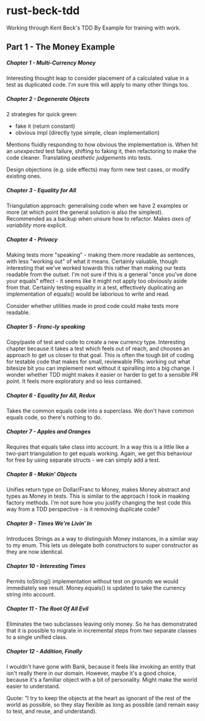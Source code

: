 # rust-beck-tdd
Working through Kent Beck's TDD By Example for training with work.


## Part 1 - The Money Example

##### Chapter 1 - Multi-Currency Money
Interesting thought leap to consider placement of a calculated value in a test as duplicated code.
I'm sure this will apply to many other things too.

##### Chapter 2 - Degenerate Objects
2 strategies for quick green:
- fake it (return constant)
- obvious impl (directly type simple, clean implementation)

Mentions fluidly responding to how obvious the implementation is.
When hit an *unexpected* test failure, shifting to faking it, then refactoring to make the code cleaner.
Translating *aesthetic judgements* into tests.

Design objections (e.g. side effects) may form new test cases, or modify existing ones.

##### Chapter 3 - Equality for All

Triangulation approach: generalising code when we have 2 examples or more (at which point the general solution is also the simplest).
Recommended as a backup when unsure how to refactor. Makes *axes of variability* more explicit.

##### Chapter 4 - Privacy

Making tests more "speaking" - making them more readable as sentences, with less "working out" of what it means.
Certainly valuable, though interesting that we've worked towards this rather than making our tests readable from the outset.
I'm not sure if this is a general "once you've done your equals" effect - it seems like it might not apply too obviously aside from that.
Certainly testing equality in a test, effectively duplicating an implementation of equals() would be laborious to write and read.

Consider whether utilities made in prod code could make tests more readable.

##### Chapter 5 - Franc-ly speaking

Copy/paste of test and code to create a new currency type.
Interesting chapter because it takes a test which feels out of reach, and chooses an approach to get us closer to that goal.
This is often the tough bit of coding for testable code that makes for small, reviewable PRs:
working out what bitesize bit you can implement next without it spiralling into a big change.
I wonder whether TDD might makes it easier or harder to get to a sensible PR point. It feels more exploratory and so less contained.

##### Chapter 6 - Equality for All, Redux

Takes the common equals code into a superclass. We don't have common equals code, so there's nothing to do.

##### Chapter 7 - Apples and Oranges

Requires that equals take class into account. In a way this is a little like a two-part triangulation to get equals working.
Again, we get this behaviour for free by using separate structs - we can simply add a test.

##### Chapter 8 - Makin' Objects

Unifies return type on Dollar/Franc to Money, makes Money abstract and types as Money in tests. This is similar to the approach I took in maaking factory methods. I'm not sure how you justify changing the test code this way from a TDD perspective - is it removing duplicate code?

##### Chapter 9 - Times We're Livin' In

Introduces Strings as a way to distinguish Money instances, in a similar way to my enum. This lets us delegate both constructors to super constructor as they are now identical.

##### Chapter 10 - Interesting Times

Permits toString() implementation without test on grounds we would immediately see result. Money.equals() is updated to take the currency string into account.

##### Chapter 11 - The Root Of All Evil

Eliminates the two subclasses leaving only money. So he has demonstrated that it is possible to migrate in incremental steps from two separate classes to a single unified class.

##### Chapter 12 - Addition, Finally

I wouldn't have gone with Bank, because it feels like invoking an entity that isn't really there in our domain.
However, maybe it's a good choice, because it's a familiar object with a bit of personality. Might make the world easier to understand.

Quote: "I try to keep the objects at the heart as ignorant of the rest of the world as possible, so they stay flexible as long as possible (and remain easy to test, and reuse, and understand).